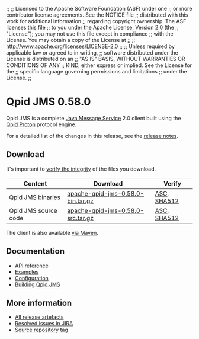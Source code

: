;;
;; Licensed to the Apache Software Foundation (ASF) under one
;; or more contributor license agreements.  See the NOTICE file
;; distributed with this work for additional information
;; regarding copyright ownership.  The ASF licenses this file
;; to you under the Apache License, Version 2.0 (the
;; "License"); you may not use this file except in compliance
;; with the License.  You may obtain a copy of the License at
;;
;;   http://www.apache.org/licenses/LICENSE-2.0
;;
;; Unless required by applicable law or agreed to in writing,
;; software distributed under the License is distributed on an
;; "AS IS" BASIS, WITHOUT WARRANTIES OR CONDITIONS OF ANY
;; KIND, either express or implied.  See the License for the
;; specific language governing permissions and limitations
;; under the License.
;;

# Qpid JMS 0.58.0

Qpid JMS is a complete [Java Message Service][jms] 2.0 client built
using the [Qpid Proton]({{site_url}}/proton/index.html) protocol engine.

For a detailed list of the changes in this release, see the [release
notes](release-notes.html).

[jms]: http://en.wikipedia.org/wiki/Java_Message_Service

## Download

It's important to [verify the
integrity]({{site_url}}/download.html#verify-what-you-download) of the
files you download.

| Content | Download | Verify |
|---------|----------|--------|
| Qpid JMS binaries | [apache-qpid-jms-0.58.0-bin.tar.gz](https://archive.apache.org/dist/qpid/jms/0.58.0/apache-qpid-jms-0.58.0-bin.tar.gz) | [ASC](https://archive.apache.org/dist/qpid/jms/0.58.0/apache-qpid-jms-0.58.0-bin.tar.gz.asc), [SHA512](https://archive.apache.org/dist/qpid/jms/0.58.0/apache-qpid-jms-0.58.0-bin.tar.gz.sha512) |
| Qpid JMS source code | [apache-qpid-jms-0.58.0-src.tar.gz](https://archive.apache.org/dist/qpid/jms/0.58.0/apache-qpid-jms-0.58.0-src.tar.gz) | [ASC](https://archive.apache.org/dist/qpid/jms/0.58.0/apache-qpid-jms-0.58.0-src.tar.gz.asc), [SHA512](https://archive.apache.org/dist/qpid/jms/0.58.0/apache-qpid-jms-0.58.0-src.tar.gz.sha512) |

The client is also available [via Maven]({{site_url}}/maven.html).

## Documentation


<div class="two-column" markdown="1">

 - [API reference](http://docs.oracle.com/javaee/7/api/javax/jms/package-summary.html)
 - [Examples](https://github.com/apache/qpid-jms/tree/0.58.0/qpid-jms-examples)
 - [Configuration](docs/index.html)
 - [Building Qpid JMS](building.html)

</div>


## More information

 - [All release artefacts](https://archive.apache.org/dist/qpid/jms/0.58.0)
 - [Resolved issues in JIRA](https://issues.apache.org/jira/issues/?jql=project+%3D+QPIDJMS+AND+fixVersion+%3D+%270.58.0%27+AND+resolution+%3D+%27fixed%27+ORDER+BY+priority+DESC)
 - [Source repository tag](https://gitbox.apache.org/repos/asf/qpid-jms.git/tree/refs/tags/0.58.0)

<script type="text/javascript">
  _deferredFunctions.push(function() {
      if ("0.58.0" === "{{current_jms_release}}") {
          _modifyCurrentReleaseLinks();
      }
  });
</script>